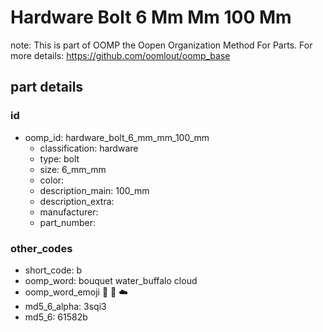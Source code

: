# Hardware Bolt 6 Mm Mm 100 Mm  

note: This is part of OOMP the Oopen Organization Method For Parts. For more details: https://github.com/oomlout/oomp_base

##  part details





### id
* oomp_id: hardware_bolt_6_mm_mm_100_mm
  * classification: hardware
  * type: bolt
  * size: 6_mm_mm
  * color: 
  * description_main: 100_mm
  * description_extra: 
  * manufacturer: 
  * part_number: 

### other_codes
* short_code: b
* oomp_word: bouquet water_buffalo cloud
* oomp_word_emoji :bouquet: :water_buffalo: :cloud:
* md5_6_alpha: 3sqi3
* md5_6: 61582b